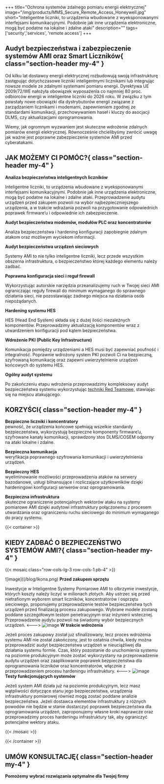 +++
title="Ochrona systemów zdalnego pomiaru energii elektrycznej"
image="/img/products/MMS_Secure_Remote_Access_Honeywell.jpg"
short="Inteligentne liczniki, to urządzenia wbudowane z wyeksponowanymi interfejsami komunikacyjnymi. Podobnie jak inne urządzenia elektroniczne, mogą być podatne na lokalne i zdalne ataki"
description=""
tags=['security','services', 'remote access']
+++

## Audyt bezpieczeństwa i zabezpieczenie systemów AMI oraz Smart Liczników{ class="section-header my-4" }

Od kilku lat dostawcy energii elektrycznej rozbudowują swoją infrastrukturę zastępując dotychczasowe liczniki inteligentnymi licznikami lub integrując nowsze modele ze zdalnymi systemami pomiaru energii. Dyrektywa UE 2009/72/WE nałożyła obowiązek wyposażenia co najmniej 80 proc. odbiorców energii w inteligentne liczniki do 2026 roku. W związku z tym powstały nowe obowiązki dla dystrybutorów energii związane z zarządzaniem licznikami i modemami, zapewnieniem zgodnej ze standardami komunikacji, przechowywaniem haseł i kluczy do asocjacji DLMS, czy aktualizacjami oprogramowania.

Wiemy, jak ogromnym wyzwaniem jest skuteczne wdrożenie zdalnych pomiarów energii elektrycznej. Równocześnie chcielibyśmy zwrócić uwagę jak ważne jest poprawne zabezpieczenie systemów AMI przed cyberatakami.

## JAK MOŻEMY CI POMÓC?{ class="section-header my-4" }

**Analiza bezpieczeństwa inteligentnych liczników**

Inteligentne liczniki, to urządzenia wbudowane z wyeksponowanymi interfejsami komunikacyjnymi. Podobnie jak inne urządzenia elektroniczne, mogą być podatne na lokalne i zdalne ataki. Przeprowadzenie audytu urządzeń przed zakupem pozwoli na wybór najbezpieczniejszego urządzenia, a w trakcie wdrażania pozwoli na przygotowanie odpowiednich poprawek firmware’u i odpowiednie ich zabezpieczenie.

**Audyt bezpieczeństwa modemów, modułów PLC oraz koncentratorów**

Analiza bezpieczeństwa i hardening konfiguracji zapobiegnie zdalnym atakom oraz możliwym wyciekom informacji.

**Audyt bezpieczeństwa urządzeń sieciowych**

Systemy AMI to nie tylko inteligentne liczniki, lecz przede wszystkim obszerna infrastruktura, o bezpieczeństwo której każdego elementu należy zadbać.

**Poprawna konfiguracja sieci i reguł firewall**

Wykorzystując autorskie narzędzia przeanalizujemy ruch w Twojej sieci AMI ograniczając reguły firewall do minimum wymaganego do sprawnego działania sieci, nie pozostawiając żadnego miejsca na działania osób niepożądanych.

**Hardening systemu HES**

HES (Head End System) składa się z dużej ilości niezależnych komponentów. Przeprowadzimy aktualizację komponentów wraz z utwardzeniem konfiguracji pod kątem bezpieczeństwa.

**Wdrożenie PKI (Public Key Infrastructure)**

Komunikacja pomiędzy urządzeniami a HES musi być zapewniać poufność i integralność. Poprawnie wdrożony system PKI pozwoli Ci na bezpieczną, szyfrowaną komunikację oraz zapewni uwierzytelnienie urządzeń końcowych do systemu HES.

**Ogólny audyt systemu**

Po zakończeniu etapu wdrożenia przeprowadzimy kompleksowy audyt bezpieczeństwa systemu wykorzystując [techniki Red Teamowe,](https://seqred.pl/red-team/) stawiając się na miejscu atakującego.


## KORZYŚCI{ class="section-header my-4" }

**Bezpieczne liczniki i koncentratory**  
pewność, że urządzenia końcowe spełniają wszelkie standardy bezpieczeństwa, wykorzystują bezpieczne komponenty firmware’u, szyfrowane kanały komunikacji, sprawdzony stos DLMS/COSEM odporny na ataki lokalne i zdalne.

**Bezpieczna komunikacja**  
weryfikacja poprawnego szyfrowania komunikacji i uwierzytelnienia urządzeń.

**Bezpieczny HES**  
wyeliminowanie możliwości przeprowadzenia ataków na serwery bazodanowe, usługi bilnansujące i rozliczające użytkowników dzięki hardeningowi konfiguracji serwerów oraz oprogramowania.

**Bezpieczna infrastruktura**  
skuteczne ograniczenie potencjalnych wektorów ataku na systemy pomiarowe AMI dzięki audytowi infrastruktury połączonemu z procesem utwardzania oraz ograniczeniu ruchu sieciowego do minimum wymaganego do pracy systemu.

{{< container >}}

## KIEDY ZADBAĆ O BEZPIECZEŃSTWO SYSTEMÓW AMI?{ class="section-header my-4" }

{{< mosaic class="row-cols-lg-3 row-cols-1 pb-4" >}}

![image]((/blog/Ikona.png)
**Przed zakupem sprzętu**

Inwestycje w Inteligentne Systemy Pomiarowe AMI to olbrzymie inwestycje, których koszty należy liczyć w milionach złotych. Aby ustrzec się przed nietrafionym wyborem smart liczników, koncentratorów i osprzętu sieciowego, proponujemy przeprowadzenie testów bezpieczeństwa tych urządzeń przed finalizacją procesu zakupowego. Wybrane modele zostaną poddane szczegółowym testom penetracyjnym oraz inżynierii wstecznej. Przeprowadzenie audytu pozwoli na świadomy wybór bezpiecznych urządzeń.
<--->
![image](/blog/bezpieczne-AMI.png)
**W trakcie wdrożenia**

Jeżeli proces zakupowy został juz sfinalizowany, lecz proces wdrożenia systemu AMI nie został zakończony, jest to ostatnia chwila, kiedy można przeprowadzić audyt bezpieczeństwa urządzeń w nieuciążliwej dla działania systemu formie. Czas, który pozostanie do uruchomienia systemu na poziomie produkcyjnym może zostać wykorzystany na przeprowadzenie audytu urządzeń oraz zaaplikowanie poprawek bezpieczeństwa dla  
oprogramowania liczników oraz koncentratorów, włącznie z przeprowadzeniem procesu hardeningu infrastruktury.
<--->
![image](/blog/ik_website.png)
**Testy funkcjonujących systemów**

Jeżeli system AMI działa już na poziomie produkcyjnym, lecz masz wątpliwości dotyczące stanu jego bezpieczeństwa, urządzenia infrastruktury pomiarowej również mogą zostać poddane analizie bezpieczeństwa. Jeżeli dostawca elementów infrastruktury z różnych powodów nie będzie w stanie dostarczyć poprawek bezpieczeństwa dla oprogramowania urządzeń, zaproponujemy własne kroki naprawcze oraz przeprowadzimy proces hardeningu infrastruktury tak, aby ograniczyć potencjalne wektory ataku.

{{< /mosaic >}}

{{< /container >}}


## UMÓW KONSULTACJĘ{ class="section-header my-4" }

**Pomożemy wybrać rozwiązania optymalne dla Twojej firmy**
